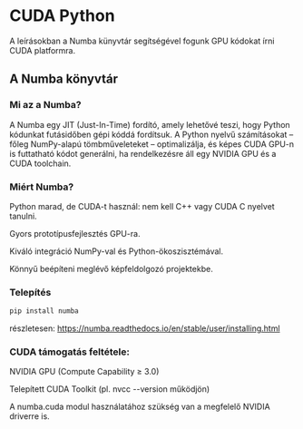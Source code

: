 # CUDA Python

A leírásokban a Numba künyvtár segítségével fogunk GPU kódokat írni CUDA platformra.

## A Numba könyvtár

### Mi az a Numba?
A Numba egy JIT (Just-In-Time) fordító, amely lehetővé teszi, hogy Python kódunkat futásidőben gépi kóddá fordítsuk. A Python nyelvű számításokat – főleg NumPy-alapú tömbműveleteket – optimalizálja, és képes CUDA GPU-n is futtatható kódot generálni, ha rendelkezésre áll egy NVIDIA GPU és a CUDA toolchain.

### Miért Numba?
Python marad, de CUDA-t használ: nem kell C++ vagy CUDA C nyelvet tanulni.

Gyors prototípusfejlesztés GPU-ra.

Kiváló integráció NumPy-val és Python-ökoszisztémával.

Könnyű beépíteni meglévő képfeldolgozó projektekbe.

### Telepítés

``` bash
pip install numba
```

részletesen: https://numba.readthedocs.io/en/stable/user/installing.html

### CUDA támogatás feltétele:

NVIDIA GPU (Compute Capability ≥ 3.0)

Telepített CUDA Toolkit (pl. nvcc --version működjön)

A numba.cuda modul használatához szükség van a megfelelő NVIDIA driverre is.



